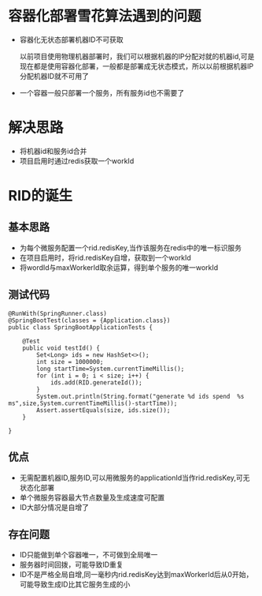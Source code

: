 
# 容器化部署雪花算法遇到的问题

-  容器化无状态部署机器ID不可获取

    以前项目使用物理机器部署时，我们可以根据机器的IP分配对就的机器id,可是现在都是使用容器化部署，一般都是部署成无状态模式，所以以前根据机器IP分配机器ID就不可用了
-  一个容器一般只部署一个服务，所有服务id也不需要了
     


# 解决思路

- 将机器id和服务id合并
- 项目启用时通过redis获取一个workId



# RID的诞生

## 基本思路
   -  为每个微服务配置一个rid.redisKey,当作该服务在redis中的唯一标识服务
   -  在项目启用时，将rid.redisKey自增，获取到一个workId
   -  将wordId与maxWorkerId取余运算，得到单个服务的唯一workId


## 测试代码

```
@RunWith(SpringRunner.class)
@SpringBootTest(classes = {Application.class})
public class SpringBootApplicationTests {

    @Test
    public void testId() {
        Set<Long> ids = new HashSet<>();
        int size = 1000000;
        long startTime=System.currentTimeMillis();
        for (int i = 0; i < size; i++) {
            ids.add(RID.generateId());
        }
        System.out.println(String.format("generate %d ids spend  %s ms",size,System.currentTimeMillis()-startTime));
        Assert.assertEquals(size, ids.size());
    }

}
```


## 优点
- 无需配置机器ID,服务ID,可以用微服务的applicationId当作rid.redisKey,可无状态化部署
- 单个微服务容器最大节点数量及生成速度可配置
- ID大部分情况是自增了

## 存在问题
- ID只能做到单个容器唯一，不可做到全局唯一
- 服务器时间回拨，可能导致ID重复
- ID不是严格全局自增,同一毫秒内rid.redisKey达到maxWorkerId后从0开始，可能导致生成ID比其它服务生成的小